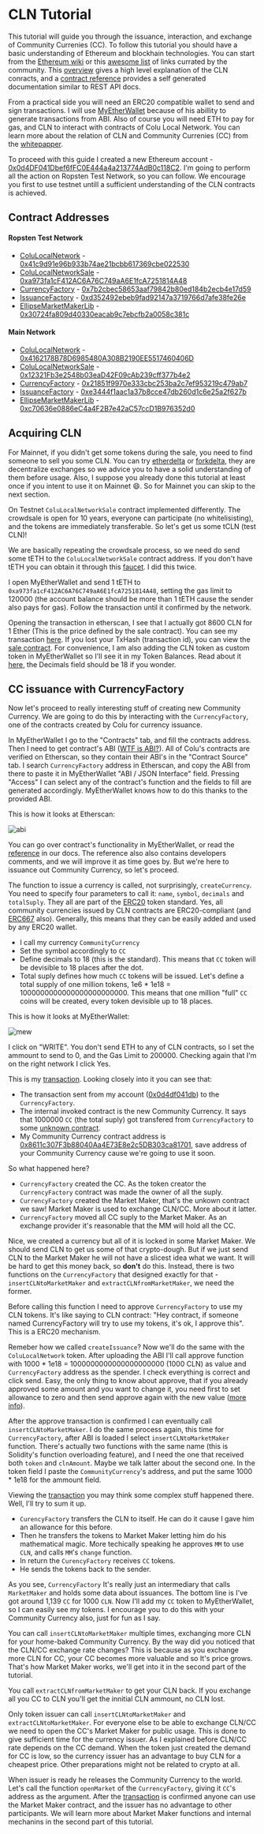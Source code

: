 
# CLN Tutorial

This tutorial will guide you through the issuance, interaction, and exchange of Community Currenies (CC). To follow this tutorial you should have a basic understanding of Ethereum and blockhain technologies. You can start from the [Ethereum wiki](https://github.com/ethereum/wiki/wiki/Ethereum-introduction) or this [awesome list](https://github.com/ethereum/wiki/wiki/Ethereum-introduction) of links currated by the community. This [overview](overview.md) gives a high level explanation of the CLN conracts, and a [contract reference](reference) provides a self generated documentation similar to REST API docs.

From a practical side you will need an ERC20 compatible wallet to send and sign transactions. I will use [MyEtherWallet](https://www.myetherwallet.com/) because of his abillity to generate transactions from ABI. Also of course you will need ETH to pay for gas, and CLN to interact with contracts of Colu Local Network. You can learn more about the relation of CLN and Community Currenies (CC) from the [whitepapper](https://cln.network/pdf/cln_whitepaper.pdf).

To proceed with this guide I created a new Ethereum account - [0x0d4DF041Dbef6fFC0E444a4a213774AdB0c118C2](https://ropsten.etherscan.io/address/0x0d4DF041Dbef6fFC0E444a4a213774AdB0c118C2). I'm going to perform all the action on Ropsten Test Network, so you can follow. We encourage you first to use testnet untill a sufficient understanding of the CLN contracts is achieved.

## Contract Addresses

#### Ropsten Test Network
- [ColuLocalNetwork](reference/ColuLocalNetwork.md) -  [0x41c9d91e96b933b74ae21bcbb617369cbe022530](https://ropsten.etherscan.io/address/0x41c9d91e96b933b74ae21bcbb617369cbe022530)
- [ColuLocalNetworkSale](reference/ColuLocalNetworkSale.md) - [0xa973fa1cF412AC6A76C749aA6E1fcA7251814A48](https://ropsten.etherscan.io/address/0xa973fa1cF412AC6A76C749aA6E1fcA7251814A48)
- [CurrencyFactory](reference/CurrencyFactory.md) - [0x7b2cbec58653aaf79842b80ed184b2ecb4e17d59](https://ropsten.etherscan.io/address/0x7b2cbec58653aaf79842b80ed184b2ecb4e17d59)
- [IssuanceFactory](reference/IssuanceFactory.md) - [0xd352492ebeb9fad92147a3719766d7afe38fe26e](https://ropsten.etherscan.io/address/0xd352492ebeb9fad92147a3719766d7afe38fe26e)
- [EllipseMarketMakerLib](reference/EllipseMarketMakerLib.md) - [0x30724fa809d40330eacab9c7ebcfb2a0058c381c](https://ropsten.etherscan.io/address/0x30724fa809d40330eacab9c7ebcfb2a0058c381c)


#### Main Network

- [ColuLocalNetwork](reference/ColuLocalNetwork.md) - [0x4162178B78D6985480A308B2190EE5517460406D](https://etherscan.io/address/0x4162178b78d6985480a308b2190ee5517460406d)
- [ColuLocalNetworkSale](reference/ColuLocalNetworkSale.md) - [0x12321Fb3e2548b03eaD42F09cAb239cff377b4e2](https://etherscan.io/address/0x12321fb3e2548b03ead42f09cab239cff377b4e2)
- [CurrencyFactory](reference/CurrencyFactory.md) - [0x21851f9970e333cbc253ba2c7ef953219c479ab7](https://etherscan.io/address/0x21851f9970e333cbc253ba2c7ef953219c479ab7)
- [IssuanceFactory](reference/IssuanceFactory.md) - [0xe3444f1aac1a37b8cce47db260d1c6e25a2f627b](https://etherscan.io/address/0xe3444f1aac1a37b8cce47db260d1c6e25a2f627b)
- [EllipseMarketMakerLib](reference/EllipseMarketMakerLib.md) - [0xc70636e0886eC4a4F2B7e42aC57ccD1B976352d0](https://etherscan.io/address/0xc70636e0886ec4a4f2b7e42ac57ccd1b976352d0)


## Acquiring CLN

For Mainnet, if you didn't get some tokens during the sale, you need to find someone to sell you some CLN. You can try [etherdelta](https://etherdelta.com/) or [forkdelta](https://forkdelta.github.io/), they are decentralize exchanges so we advice you to have a solid understanding of them before usage. Also, I suppose you already done this tutorial at least once if you intent to use it on Mainnet :smile:. So for Mainnet you can skip to the next section.

On Testnet `ColuLocalNetworkSale` contract implemented differently. The crowdsale is open for 10 years, everyone can participate (no whitelisisting), and the tokens are immediately transferable. So let's get us some tCLN (test CLN)!

We are basically repeating the crowdsale process, so we need do send some tETH to the `ColuLocalNetworkSale` contract address. If you don't have tETH you can obtain it through this [faucet](http://faucet.ropsten.be:3001/). I did this twice.

 I open MyEtherWallet and send 1 tETH to `0xa973fa1cF412AC6A76C749aA6E1fcA7251814A48`, setting the gas limit to 120000 (the account balance should be more than 1 tETH cause the sender also pays for gas). Follow the transaction until it confirmed by the network.

 Opening the transaction in etherscan, I see that I actually got 8600 CLN for 1 Ether (This is the price defined by the sale contract). You can see my transaction [here](https://ropsten.etherscan.io/tx/0x249aaa9bccd902cc329a6c220e562578d235f054803e61dc4622fe19acf6a564). If you lost your TxHash (transaction id), you can view the [sale contract](https://ropsten.etherscan.io/address/0xa973fa1cf412ac6a76c749aa6e1fca7251814a48#tokentxns). For convenience, I am also adding the CLN token as custom token in MyEtherWallet so I'll see it in my Token Balances. Read about it  [here](https://myetherwallet.github.io/knowledge-base/send/adding-new-token-and-sending-custom-tokens.html), the Decimals field should be 18 if you wonder.


 ## CC issuance with CurrencyFactory

 Now let's proceed to really interesting stuff of creating new Community Currency. We are going to do this by interacting with the `CurrencyFactory`, one of the contracts created by Colu for currency issuance.

 In MyEtherWallet I go to the "Contracts" tab, and fill the contracts address. Then I need to get contract's ABI ([WTF is ABI?](https://github.com/ethereum/wiki/wiki/Ethereum-Contract-ABI)). All of Colu's contracts are verified on Etherscan, so they contain their ABI's in the "Contract Source" tab. I search `CurrencyFactory` address in Etherscan, and copy the ABI from there to paste it in MyEtherWallet "ABI / JSON Interface" field. Pressing "Access" I can select any of the contract's function and the fields to fill are generated accordingly. MyEtherWallet knows how to do this thanks to the provided ABI.

 This is how it looks at Etherscan:

 ![abi](assets/abi.png)

You can go over contract's functionality in MyEtherWallet, or read the [reference](reference/CurrencyFactory.md) in our docs. The reference also also contains developers comments, and we will improve it as time goes by. But we're here to issuance out Community Currency, so let's proceed.

The function to issue a currency is called, not surprisingly, `createCurrency`. You need to specify four parameters to call it: `name`, `symbol`, `decimals` and `totalSuply`. They all are part of the [ERC20](https://theethereum.wiki/w/index.php/ERC20_Token_Standard) token standard. Yes, all community currencies issued by CLN contracts are ERC20-compliant (and [ERC667](https://github.com/ethereum/EIPs/issues/677) also). Generally, this means that they can be easily added and used by any ERC20 wallet.

- I call my currency `CommunityCurrency`
- Set the symbol accordingly to `CC`
- Define decimals to 18 (this is the standard). This means that `CC` token will be devisible to 18 places after the dot.
- Total suply defines how much `CC` tokens will be issued. Let's define a total supply of one million tokens, 1e6 * 1e18 = 1000000000000000000000000. This means that one million "full" `CC` coins will be created, every token devisible up to 18 places.


This is how it looks at MyEtherWallet:

![mew](assets/mew.png)

I click on "WRITE". You don't send ETH to any of CLN contracts, so I set the ammount to send to 0, and the Gas Limit to 200000. Checking again that I'm on the right network I click Yes.

This is my [transaction](https://ropsten.etherscan.io/tx/0x83e96a696110172da2cf7d0afa11bd7415f6737dbbd51d3055ac609cfe12b206). Looking closely into it you can see that:

- The transaction sent from my account ([0x0d4df041db](https://ropsten.etherscan.io/address/0x0d4df041dbef6ffc0e444a4a213774adb0c118c2)) to the `CurrencyFactory`.
- The internal invoked contract is the new Community Currency. It says that 1000000 `CC` (the total suply) got transfered from `CurrencyFactory` to some [unknown contract](https://ropsten.etherscan.io/address/0xb3f9a85d00fcb75be507da5efc0b91ed221e9bb9).
- My Community Currency contract address is [0x8611c307F3b88040Aa4E73E8e2c5DB303ca81701](https://ropsten.etherscan.io/address/0x8611c307f3b88040aa4e73e8e2c5db303ca81701), save address of your Community Currency cause we're going to use it soon.

So what happened here?

- `CurrencyFactory` created the CC. As the token creator the `CurrencyFactory` contract was made the owner of all the suply.
- `CurrencyFactory` created the Market Maker, that's the unkown contract we saw! Market Maker is used to exchange CLN/CC. More about it latter.
- `CurrencyFactory` moved all CC suply to the Market Maker. As an exchange provider it's reasonable that the MM will hold all the CC.

Nice, we created a currency but all of it is locked in some Market Maker. We should send CLN to get us some of that crypto-dough. But if we just send CLN to the Market Maker he will not have a slicest idea what we want. It will be hard to get this money back, so **don't** do this. Instead, there is two functions on the `CurrencyFactory` that designed exactly for that - `insertCLNtoMarketMaker` and `extractCLNfromMarketMaker`, we need the former.

Before calling this function I need to approve `CurrencyFactory` to use my CLN tokens. It's like saying to CLN contract: "Hey contract, if someone named CurrencyFactory will try to use my tokens, it's ok, I approve this". This is a ERC20 mechanism.

 Remeber how we called `createIssuance`? Now we'll do the same with the `ColuLocalNetwork` token. After uploading the ABI I'll call approve function with 1000 * 1e18 = 1000000000000000000000 (1000 CLN) as value and `CurrencyFactory` address as the spender. I check everything is correct and click send. Easy, the only thing to know about approve, that if you already approved some amount and you want to change it, you need first to set allowance  to zero and then send approve again with the new value ([more info](https://github.com/ethereum/EIPs/blob/master/EIPS/eip-20.md#approve )).

 After the approve transaction is confirmed I can eventually call `insertCLNtoMarketMaker`. I do the same process again, this time for `CurrencyFactory`, after ABI is loaded I select `insertCLNtoMarketMaker` function. There's actually two functions with the same name (this is Solidity's function overloading feature), and I need the one that received both `token` and `clnAmount`. Maybe we talk latter about the second one. In the token field I paste the `CommunityCurrency`'s address, and put the same 1000 * 1e18 for the ammount field.

Viewing the [transaction](https://ropsten.etherscan.io/tx/0x350fe7bad490baa8a0446c8f5f76bb913b8238fcd882832bb7b4b3e354d1b9c6) you may think some complex stuff happened there. Well, I'll try to sum it up.

- `CurencyFactory` transfers the CLN to itself. He can do it cause I gave him an allowance for this before.
- Then he transfers the tokens to Market Maker letting him do his mathematical magic. More techically speaking he approves `MM` to use `CLN`, and calls `MM`'s  `change` function.
- In return the `CurencyFactory` receives `CC` tokens.
- He sends the tokens back to the sender.

As you see, `CurrencyFactory` It's really just an intermediary that calls `MarketMaker` and holds some data about issuances. The bottom line is I've got around 1,139 `CC` for 1000 `CLN`. Now I'll add my `CC` token to MyEtherWallet, so I can easily see my tokens. I encourage you to do this with your Community Currency also, just for fun as I say.

You can call `insertCLNtoMarketMaker` multiple times, exchanging more CLN for your home-baked Community Currency. By the way did you noticed that the CLN/CC exchange rate changes? This is because as you exchange more CLN for CC, your CC becomes more valuable and so It's price grows. That's how Market Maker works, we'll get into it in the second part of the tutorial.

You call `extractCLNfromMarketMaker` to get your CLN back. If you exchange all you CC to CLN you'll get the innitial CLN ammount, no CLN lost.

Only token issuer can call `insertCLNtoMarketMaker` and `extractCLNtoMarketMaker`. For everyone else to be able to exchange CLN/CC we need to open the CC's Market Maker for public usage. This is done to give sufficient time for the currency issuer. As I explained before CLN/CC rate depends on the CC demand. When the token just created the demand for CC is low, so the currency issuer has an advantage to buy CLN for a cheapest price. Other preparations might not be related to crypto at all.

When issuer is ready he releases the Community Currency to the world. Let's call the function `openMarket` of the `CurrencyFactory`, giving it `CC`'s address as the argument. After the [transaction](https://ropsten.etherscan.io/tx/0x5e86f8ab823098065f7e6c172e3b3f9baaea280c9125d56b6639b7b666d8fe18) is confirmed anyone can use the Market Maker contract, and the issuer has no advantage to other participants. We will learn more about Market Maker functions and internal mechanins in the second part of this tutorial.
